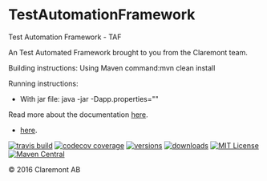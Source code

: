 # TestAutomationFramework
Test Automation Framework - TAF

An Test Automated Framework brought to you from the Claremont team.


Building instructions:
Using Maven command:mvn clean install

Running instructions:
- With jar file: java -jar -Dapp.properties="<absolut path to runSettings.properties file>"

Read more about the documentation [here](documentation/SoftwareArchitectureDescription.html).

* <a href="documentation/SoftwareArchitectureDescription.html" target="_blank">here</a>.

[![travis build](https://img.shields.io/travis/claremontqualitymanagement/TestAutomationFramework.svg?style=flat-square)](https://travis-ci.org/claremontqualitymanagement/TestAutomationFramework)
[![codecov coverage](https://img.shields.io/codecov/c/github/claremontqualitymanagement/TestAutomationFramework.svg?style=flat-square)](https://github.com/claremontqualitymanagement/TestAutomationFramework)
[![versions]()]()
[![downloads]()]()
[![MIT License]()]()
[![Maven Central](https://img.shields.io/maven-central/v/org.apache.maven/apache-maven.svg)](https://github.com/claremontqualitymanagement/TestAutomationFramework)

© 2016 Claremont AB